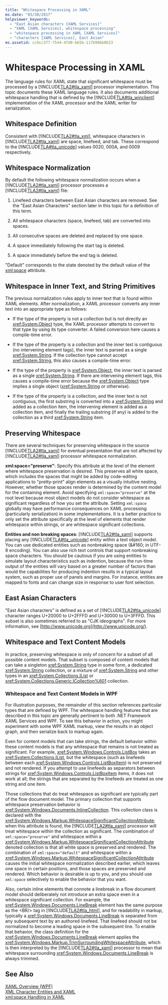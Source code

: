 ```yaml
---
title: "Whitespace Processing in XAML"
ms.date: "03/30/2017"
helpviewer_keywords: 
  - "East Asian characters [XAML Services]"
  - "XAML [XAML Services], whitespace processing"
  - "whitespace processing in XAML [XAML Services]"
  - "characters [XAML Services], East Asian"
ms.assetid: cc9cc377-7544-4fd0-b65b-117b90bb0b23
---
```

# Whitespace Processing in XAML
The language rules for XAML state that significant whitespace must be processed by a [!INCLUDE[TLA2#tla_xaml](../../../includes/tla2sharptla-xaml-md.md)] processor implementation. This topic documents these XAML language rules. It also documents additional whitespace handling that is defined by the [!INCLUDE[TLA#tla_winclient](../../../includes/tlasharptla-winclient-md.md)] implementation of the XAML processor and the XAML writer for serialization.  
  
<a name="whitespace_definition"></a>   
## Whitespace Definition  
 Consistent with [!INCLUDE[TLA2#tla_xml](../../../includes/tla2sharptla-xml-md.md)], whitespace characters in [!INCLUDE[TLA2#tla_xaml](../../../includes/tla2sharptla-xaml-md.md)] are space, linefeed, and tab. These correspond to the [!INCLUDE[TLA#tla_unicode](../../../includes/tlasharptla-unicode-md.md)] values 0020, 000A, and 0009 respectively.  
  
<a name="whitespace_normalization"></a>   
## Whitespace Normalization  
 By default the following whitespace normalization occurs when a [!INCLUDE[TLA2#tla_xaml](../../../includes/tla2sharptla-xaml-md.md)] processor processes a [!INCLUDE[TLA2#tla_xaml](../../../includes/tla2sharptla-xaml-md.md)] file:  
  
1.  Linefeed characters between East Asian characters are removed. See the "East Asian Characters" section later in this topic for a definition of this term.  
  
2.  All whitespace characters (space, linefeed, tab) are converted into spaces.  
  
3.  All consecutive spaces are deleted and replaced by one space.  
  
4.  A space immediately following the start tag is deleted.  
  
5.  A space immediately before the end tag is deleted.  
  
 "Default" corresponds to the state denoted by the default value of the [xml:space](../../../docs/framework/xaml-services/xml-space-handling-in-xaml.md) attribute.  
  
<a name="whitespace_in_inner_text_and_string_primitives"></a>   
## Whitespace in Inner Text, and String Primitives  
 The previous normalization rules apply to inner text that is found within XAML  elements. After normalization, a XAML  processor converts any inner text into an appropriate type as follows:  
  
-   If the type of the property is not a collection but is not directly an <xref:System.Object> type, the XAML  processor attempts to convert to that type by using its type converter. A failed conversion here causes a compile-time error.  
  
-   If the type of the property is a collection and the inner text is contiguous (no intervening element tags), the inner text is parsed as a single <xref:System.String>. If the collection type cannot accept <xref:System.String>, this also causes a compile-time error.  
  
-   If the type of the property is <xref:System.Object>, the inner text is parsed as a single <xref:System.String>. If there are intervening element tags, this causes a compile-time error because the <xref:System.Object> type implies a single object (<xref:System.String> or otherwise).  
  
-   If the type of the property is a collection, and the inner text is not contiguous, the first substring is converted into a <xref:System.String> and added as a collection item, the intervening element is added as a collection item, and finally the trailing substring (if any) is added to the collection as a third <xref:System.String> item.  
  
<a name="preserving_whitespace"></a>   
## Preserving Whitespace  
 There are several techniques for preserving whitespace in the source [!INCLUDE[TLA2#tla_xaml](../../../includes/tla2sharptla-xaml-md.md)] for eventual presentation that are not affected by [!INCLUDE[TLA2#tla_xaml](../../../includes/tla2sharptla-xaml-md.md)] processor whitespace normalization.  
  
 **xml:space="preserve"**: Specify this attribute at the level of the element where whitespace preservation is desired. This preserves all white space, which includes the spaces that might be added by code-editing applications to "pretty-print" align elements as a visually intuitive nesting. However, whether those spaces render is determined by the content model for the containing element. Avoid specifying `xml:space="preserve"` at the root level because most object models do not consider whitespace as significant regardless of how you set the attribute. Setting `xml:space` globally may have performance consequences on XAML processing (particularly serialization) in some implementations. It is a better practice to only set the attribute specifically at the level of elements that render whitespace within strings, or are whitespace significant collections.  
  
 **Entities and non breaking spaces**: [!INCLUDE[TLA2#tla_xaml](../../../includes/tla2sharptla-xaml-md.md)] supports placing any [!INCLUDE[TLA#tla_unicode](../../../includes/tlasharptla-unicode-md.md)] entity within a text object model. You can use dedicated entities such as nonbreaking space (&\#160; in UTF-8 encoding). You can also use rich text controls that support nonbreaking space characters. You should be cautious if you are using entities to simulate layout characteristics such as indention, because the run-time output of the entities will vary based on a greater number of factors than would the capabilities for producing indention results in a typical layout system, such as proper use of panels and margins. For instance, entities are mapped to fonts and can change size in response to user font selection.  
  
<a name="east_asian_characters"></a>   
## East Asian Characters  
 "East Asian characters" is defined as a set of [!INCLUDE[TLA2#tla_unicode](../../../includes/tla2sharptla-unicode-md.md)] character ranges U+20000 to U+2FFFD and U+30000 to U+3FFFD. This subset is also sometimes referred to as "CJK ideographs". For more information, see [http://www.unicode.org](http://www.unicode.org/).  
  
<a name="whitespace_and_text_content_models"></a>   
## Whitespace and Text Content Models  
 In practice, preserving whitespace is only of concern for a subset of all possible content models. That subset is composed of content models that can take a singleton <xref:System.String> type in some form, a dedicated <xref:System.String> collection, or a mixture of <xref:System.String> and other types in an <xref:System.Collections.IList> or <xref:System.Collections.Generic.ICollection%601> collection.  
  
### Whitespace and Text Content Models in WPF  
 For illustration purposes, the remainder of this section references particular types that are defined by WPF. The whitespace handling features that are described in this topic are generally pertinent to both .NET Framework XAML Services and WPF. To see this behavior in action, you might experiment with some WPF XAML markup, view the results in an object graph, and then serialize back to markup again.  
  
 Even for content models that can take strings, the default behavior within these content models is that any whitespace that remains is not treated as significant. For example, <xref:System.Windows.Controls.ListBox> takes an <xref:System.Collections.IList>, but the whitespace (such as linefeeds between each <xref:System.Windows.Controls.ListBoxItem>) is not preserved and not rendered. If you attempt to use linefeeds as separators between strings for <xref:System.Windows.Controls.ListBoxItem> items, it does not work at all; the strings that are separated by the linefeeds are treated as one string and one item.  
  
 Those collections that do treat whitespace as significant are typically part of the flow document model. The primary collection that supports whitespace preservation behavior is <xref:System.Windows.Documents.InlineCollection>. This collection class is declared with the <xref:System.Windows.Markup.WhitespaceSignificantCollectionAttribute>; when this attribute is found, the [!INCLUDE[TLA2#tla_xaml](../../../includes/tla2sharptla-xaml-md.md)] processor will treat whitespace within the collection as significant. The combination of `xml:space="preserve"` and whitespace within a <xref:System.Windows.Markup.WhitespaceSignificantCollectionAttribute> denoted collection is that all white space is preserved and rendered. The combination of `xml:space="default"` and whitespace within a <xref:System.Windows.Markup.WhitespaceSignificantCollectionAttribute> causes the initial whitespace normalization described earlier, which leaves one space in certain positions, and those spaces are preserved and rendered. Which behavior is desirable is up to you, and you should use `xml:space` selectively to enable the behavior that you want.  
  
 Also, certain inline elements that connote a linebreak in a flow document model should deliberately not introduce an extra space even in a whitespace significant collection. For example, the <xref:System.Windows.Documents.LineBreak> element has the same purpose as the \<BR/> tag in [!INCLUDE[TLA2#tla_html](../../../includes/tla2sharptla-html-md.md)], and for readability in markup, typically a <xref:System.Windows.Documents.LineBreak> is separated from any subsequent text by an authored linefeed. That linefeed should not be normalized to become a leading space in the subsequent line. To enable that behavior, the class definition for the <xref:System.Windows.Documents.LineBreak> element applies the <xref:System.Windows.Markup.TrimSurroundingWhitespaceAttribute>, which is then interpreted by the [!INCLUDE[TLA2#tla_xaml](../../../includes/tla2sharptla-xaml-md.md)] processor to mean that whitespace surrounding <xref:System.Windows.Documents.LineBreak> is always trimmed.  
  
## See Also  
 [XAML Overview (WPF)](../../../docs/framework/wpf/advanced/xaml-overview-wpf.md)  
 [XML Character Entities and XAML](../../../docs/framework/xaml-services/xml-character-entities-and-xaml.md)  
 [xml:space Handling in XAML](../../../docs/framework/xaml-services/xml-space-handling-in-xaml.md)
